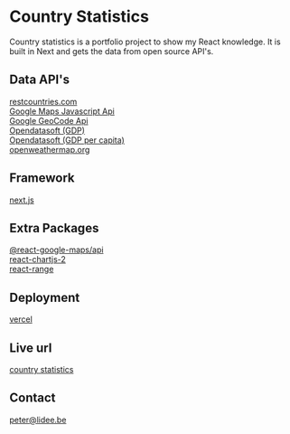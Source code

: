 # Country Statistics

Country statistics is a portfolio project to show my React knowledge. It is built in Next and gets the data from open source API's.

## Data API's

[restcountries.com](https://restcountries.com/)  
[Google Maps Javascript Api](https://developers.google.com/maps/documentation/javascript/tutorial)  
[Google GeoCode Api](https://developers.google.com/maps/documentation/geocoding/overview)  
[Opendatasoft (GDP)](https://data.opendatasoft.com/explore/dataset/gdp-from-1960-to-2017%40euler-hermes/information/?disjunctive.country_name)  
[Opendatasoft (GDP per capita)](https://data.opendatasoft.com/explore/dataset/gdp-1960-2017%40euler-hermes/information/?disjunctive.country_name)   
[openweathermap.org](https://openweathermap.org/current)

## Framework

[next.js](https://nextjs.org/)

## Extra Packages

[@react-google-maps/api](https://www.npmjs.com/package/@react-google-maps/api)   
[react-chartjs-2](https://www.npmjs.com/package/react-chartjs-2)   
[react-range](https://www.npmjs.com/package/react-range)   

## Deployment

[vercel](https://vercel.com/home)

## Live url

[country statistics](https://country-statistics-2.vercel.app/)

## Contact

<peter@lidee.be>